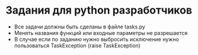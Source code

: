# Задания для python разработчиков

- Все задачи должны быть сделаны в файле tasks.py
- Менять названия функций или входные параметры не разрешается
- В случае если по заданию нужно выбросить исключение нужно пользоваться TaskException (raise TaskException)
